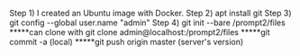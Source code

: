 Step 1) I created an Ubuntu image with Docker.
Step 2) apt install git
Step 3) git config --global user.name "admin"
Step 4) git init --bare /prompt2/files
*****can clone with git clone admin@localhost:/prompt2/files
*****git commit -a (local)
*****git push origin master (server's version)

